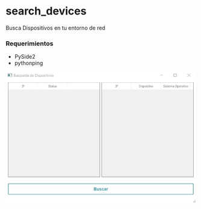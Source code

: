 # search_devices
Busca Dispositivos en tu entorno de red
### Requerimientos
- PySide2
- pythonping

![Captura del Programa](assets/captura1.jpg)